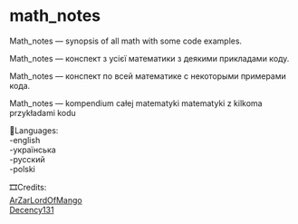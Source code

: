# math_notes

Math_notes — synopsis of all math with some code examples.

Math_notes — конспект з усієї математики з деякими прикладами коду. 

Math_notes — конспект по всей математике с некоторыми примерами кода.

Math_notes — kompendium całej matematyki  matematyki z kilkoma przykładami kodu 

📜Languages:
<br>-english
<br>-українська
<br>-русский
<br>-polski

🎞Credits:
<br>[ArZarLordOfMango](https://github.com/ArZarLordOfMango)
<br>[Decency131](https://github.com/decency131)
